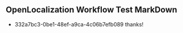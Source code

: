 ## OpenLocalization Workflow Test MarkDown
* 332a7bc3-0be1-48ef-a9ca-4c06b7efb089 thanks!

<!--HONumber=Aug16_HO4-->


